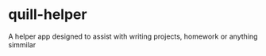 # quill-helper
A helper app designed to assist with writing projects, homework or anything simmilar
